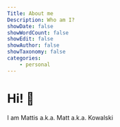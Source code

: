 ```yaml
---
Title: About me
Description: Who am I?
showDate: false
showWordCount: false
showEdit: false
showAuthor: false
showTaxonomy: false
categories:
    - personal
---
```


# Hi! :wave:
I am Mattis a.k.a. Matt a.k.a. Kowalski